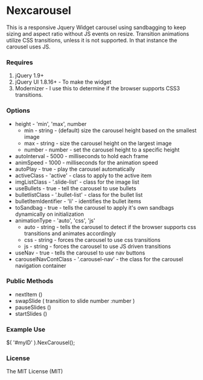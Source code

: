 # Nexcarousel

This is a responsive Jquery Widget carousel using sandbagging to keep sizing and aspect ratio without JS events on resize. Transition animations utilize CSS transitions, unless it is not supported. In that instance the carousel uses JS.

### Requires
1. jQuery 1.9+
2. jQuery UI 1.8.16+ - To make the widget
3. Modernizer - I use this to determine if the browser supports CSS3 transitions.

### Options
* height - 'min', 'max', number
	* min - string - (default) size the carousel height based on the smallest image
	* max - string - size the carousel height on the largest image
	* number - number - set the carousel height to a specific height
* autoInterval - 5000 - milliseconds to hold each frame
* animSpeed - 1000 - milliseconds for the animation speed
* autoPlay - true - play the carousel automatically
* activeClass - 'active' - class to apply to the active item
* imgListClass - '.slide-list' - class for the image list
* useBullets - true - tell the carousel to use bullets
* bulletlistClass - '.bullet-list' - class for the bullet list
* bulletItemIdentifier - 'li' - identifies the bullet items
* toSandbag - true - tells the carousel to apply it's own sandbags dynamically on initialization
* animationType - 'auto', 'css', 'js'
	* auto - string - tells the carousel to detect if the browser supports css transitions and animates accordingly
	* css - string - forces the carousel to use css transitions
	* js - string - forces the carousel to use JS driven transitions
* useNav - true - tells the carousel to use nav buttons
* carouselNavContClass - '.carousel-nav' - the class for the carousel navigation container

### Public Methods
* nextItem ()
* swapSlide ( transition to slide number :number )
* pauseSlides ()
* startSlides ()

### Example Use
$( '#myID' ).NexCarousel();

### License
The MIT License (MIT)